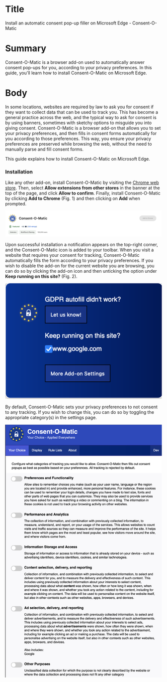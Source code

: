 # Title  #
Install an automatic consent pop-up filler on Microsoft Edge - Consent-O-Matic

# Summary #
Consent-O-Matic is a browser add-on used to automatically answer consent pop-ups for you, according to your privacy preferences. In this guide, you'll learn how to install Consent-O-Matic on Microsoft Edge.

# Body #
In some locations, websites are required by law to ask you for consent if they want to collect data that can be used to track you. This has become a general practice across the web, and the typical way to ask for consent is by using banners, sometimes with sketchy options to misguide you into giving consent. Consent-O-Matic is a browser add-on that allows you to set your privacy preferences, and then fills in consent forms automatically for you according to those preferences. This way, you ensure your privacy preferences are preserved while browsing the web, without the need to manually parse and fill consent forms.

This guide explains how to install Consent-O-Matic on Microsoft Edge.

### Installation ###
Like any other add-on, install Consent-O-Matic by visiting the [Chrome web store][1]. Then, select **Allow extensions from other stores** in the banner at the top of the page, and click **Allow to confirm**. Finally, install Consent-O-Matic by clicking **Add to Chrome** (Fig. 1) and then clicking on **Add** when prompted.

![Fig. 1: Download Consent-O-Matic](../../images/Chrome/consent-o-matic-add.png?raw=true)

Upon successful installation a notification appears on the top-right corner, and the Consent-O-Matic icon is added to your toolbar. When you visit a website that requires your consent for tracking, Consent-O-Matic automatically fills the form according to your privacy preferences. If you wish to disable the add-on for the current website you are browsing, you can do so by clicking the add-on icon and then unticking the option under **Keep running on this site?**  (Fig. 2).

![Fig. 2: Consent-O-Matic pop-up interface](../../images/Firefox/consent-o-matic-popup.png?raw=true)

By default, Consent-O-Matic sets your privacy preferences to not consent to any tracking. If you wish to change this, you can do so by toggling the appropriate category(s) in the settings page.

![Fig. 4: Consent-O-Matic settings page](../../images/Firefox/consent-o-matic-preferences.png?raw=true)

[1]: https://chromewebstore.google.com/detail/consent-o-matic/mdjildafknihdffpkfmmpnpoiajfjnjd